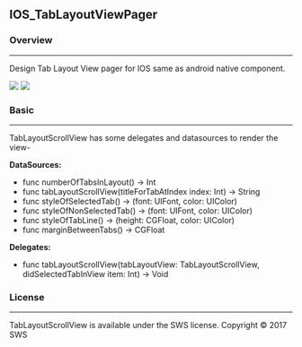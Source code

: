 ## IOS_TabLayoutViewPager

### Overview
____________________________________________________________________________________________
Design Tab Layout View pager for IOS same as android native component.

![]({{site.baseurl}}//Simulator%20Screen%20Shot%2004-Jul-2017%2C%2011.19.58%20AM.png)
![]({{site.baseurl}}//Simulator%20Screen%20Shot%2004-Jul-2017%2C%2011.20.04%20AM.png)

### Basic
____________________________________________________________________________________________

TabLayoutScrollView has some delegates and datasources to render the view-

**DataSources:**
- func numberOfTabsInLayout() -> Int
- func tabLayoutScrollView(titleForTabAtIndex index: Int) -> String
- func styleOfSelectedTab() -> (font: UIFont, color: UIColor)
- func styleOfNonSelectedTab() -> (font: UIFont, color: UIColor)
- func styleOfTabLine() -> (height: CGFloat, color: UIColor)
- func marginBetweenTabs() -> CGFloat

    
**Delegates:**
- func tabLayoutScrollView(tabLayoutView: TabLayoutScrollView, didSelectedTabInView item: Int) -> Void

    
    
### License
____________________________________________________________________________________________
TabLayoutScrollView is available under the SWS license.
Copyright © 2017 SWS
